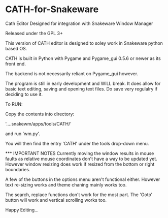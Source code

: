 # CATH-for-Snakeware
Cath Editor Designed for integration with Snakeware Window Manager

Released under the GPL 3+

This version of CATH editor is designed to soley work in Snakeware python based OS.

CATH is built in Python with Pygame and Pygame_gui 0.5.6 or newer as its front end.

The backend is not necessarily reliant on Pygame_gui however.

The program is still in early development and WILL break. It does allow for basic text editing,
saving and opening text files. Do save very regulalry if deciding to use it.

To RUN:

Copy the contents into directory:

'....snakewm/apps/tools/CATH/'

and run 'wm.py'.

You will then find the entry 'CATH' under the tools drop-down menu.

*** IMPORTANT NOTES
Currently moving the window results in mouse faults as relative mouse coordinates don't have a way to be updated yet.
However window resizing does work if resized from the bottom or right boundaries.

A few of the buttons in the options menu aren't functional either. However text re-sizing works and theme chaning mainly 
works too.

The search, replace functions don't work for the most part. The 'Goto' button will work and vertical scrolling works too.

Happy Editing...

